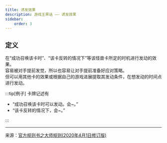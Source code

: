 ```yaml
---
title: 诱发效果
description: 游戏王黑话 —— 诱发效果
sidebar:
    order: 3
---
```


## 定义

在“成功召唤该卡时”、“该卡反转的情况下”等该怪兽卡所定的时机进行发动的效果。  
容易被对手提前发觉，所以也容易让对手提前准备好应对策略。  
但可以用其他卡的效果或根据自己的游戏进展提取其发动条件，在想发动的时间点进行发动。

:::tip[例子]
卡牌记述有

- “成功召唤该卡时可以发动。会~。”
- “该卡反转的情况下，会~。”

:::

---
来源：[官方规则书之大师规则(2020年4月1日修订版)](https://www.yugioh-card-cn.com/playing)
